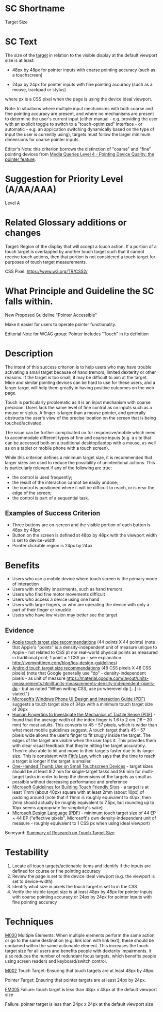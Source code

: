 # SC Shortname

Target Size

# SC Text

The size of the [target](https://w3c.github.io/Mobile-A11y-Extension/#def-target) in relation to the visible display at the default viewport size is at least:

- 48px by 48px for pointer inputs with coarse pointing accuracy (such as a touchscreen)

- 24px by 24px for pointer inputs with fine pointing accuracy (such as a mouse, trackpad or stylus)

where px is a CSS pixel when the page is using the device ideal viewport.

Note: In situations where multiple input mechanisms with both coarse and fine pointing accuracy are present, and where no mechanisms are present to determine the user's current input (either manual - e.g. providing the user with an explicit toggle to switch to a "touch-optimized" interface - or automatic - e.g. an application switching dynamically based on the type of input the user is currently using), targets must follow the larger minimum dimensions for coarse pointer inputs.

Editor's Note: this criterion borrows the distinction of "coarse" and "fine" pointing devices from [Media Queries Level 4 - Pointing Device Quality: the pointer feature](https://www.w3.org/TR/mediaqueries-4/#descdef-media-pointer).

# Suggestion for Priority Level (A/AA/AAA)

Level A

# Related Glossary additions or changes

Target: Region of the display that will accept a touch action. If a portion of a touch target is overlapped by another touch target such that it cannot receive touch actions, then that portion is not considered a touch target for purposes of touch target measurements.

CSS Pixel: https://www.w3.org/TR/CSS2/

# What Principle and Guideline the SC falls within.

New Proposed Guideline "Pointer Accessible"

Make it easier for users to operate pointer functionality.

Editorial Note for WCAG group: Pointer includes "Touch" in its definition

# Description

The intent of this success criterion is to help users who may have trouble activating a small target because of hand tremors, limited dexterity or other reasons. If the target is too small, it may be difficult to aim at the target. Mice and similar pointing devices can be hard to use for these users, and a larger target will help them greatly in having positive outcomes on the web page.

Touch is particularly problematic as it is an input mechanism with coarse precision. Users lack the same level of fine control as on inputs such as a mouse or stylus. A finger is larger than a mouse pointer, and generally obstructs the user's view of the precise location on the screen that is being touched/activated.

The issue can be further complicated on for responsive/mobile which need to accommodate different types of fine and coarse inputs (e.g. a site that can be accessed both on a traditional desktop/laptop with a mouse, as well as on a tablet or mobile phone with a touch screen).

While this criterion defines a minimum target size, it is recommended that larger sizes are used to reduce the possibility of unintentional actions. This is particularly relevant if any of the following are true:

* the control is used frequently;
* the result of the interaction cannot be easily undone;
* the control is positioned where it will be difficult to reach, or is near the edge of the screen;
* the control is part of a sequential task.

## Examples of Success Criterion

* Three buttons are on-screen and the visible portion of each button is 48px by 48px
* Button on the screen is defined at 48px by 48px with the viewport width is set to device-width
* Pointer clickable region is 24px by 24px

# Benefits

* Users who use a mobile device where touch screen is the primary mode of interaction
* Users with mobility impairments, such as hand tremors
* Users who find fine motor movements difficult
* Users who access a device using one hand
* Users with large fingers, or who are operating the device with only a part of their finger or knuckle
* Users who have low vision may better see the target

## Evidence

* [Apple touch target size recommendations](https://developer.apple.com/ios/human-interface-guidelines/visual-design/layout/) (44 points X 44 points) (note that Apple's "points" is a density-independent unit of measure unique to Apple - not related to CSS pt nor real-world physical points as measured in traditional print; 1 point = 1 CSS px - see explanation http://ivomynttinen.com/blog/ios-design-guidelines)
* [Android touch target size recommendations](https://developers.google.com/speed/docs/insights/SizeTapTargetsAppropriately) (48 CSS pixels X 48 CSS pixels) (note that Google generally use "dp" - density-independent pixels - as unit of measure https://material.google.com/layout/units-measurements.html#units-measurements-density-independent-pixels-dp - but as noted "When writing CSS, use px wherever dp [...] is stated.")
* [Microsoft’s Windows Phone UI Design and Interaction Guide (PDF)](http://go.microsoft.com/?linkid=9713252) suggests a touch target size of 34px with a minimum touch target size of 26px
* [Human Fingertips to Investigate the Mechanics of Tactile Sense (PDF)](http://touchlab.mit.edu/publications/2003_009.pdf) - found that the average width of the index finger is 1.6 to 2 cm (16 – 20 mm) for most adults. This converts to 45 – 57 pixels, which is wider than what most mobile guidelines suggest. A touch target that’s 45 – 57 pixels wide allows the user’s finger to fit snugly inside the target. The edges of the target are visible when the user taps it. This provides them with clear visual feedback that they’re hitting the target accurately. They’re also able to hit and move to their targets faster due to its larger size. This is consistent with [Fitt’s Law](http://en.wikipedia.org/wiki/Fitts_law), which says that the time to reach a target is longer if the target is smaller.
* [One-Handed Thumb Use on Small Touchscreen Devices](http://hcil.cs.umd.edu/trs/2006-11/2006-11.htm) - target sizes should be at least 9.2 mm for single-target tasks and 9.6 mm for multi-target tasks in order to keep the dimensions of the targets as small as possible without decreasing performance and preference
* [Microsoft Guidelines for Building Touch Friendly Sites](http://blogs.msdn.com/b/ie/archive/2012/04/20/guidelines-for-building-touch-friendly-sites.aspx) - a target is at least 11mm (about 40px) square with at least 2mm (about 10px) of padding around (note that if 11mm is roughly equivalent to 40px, then 2mm should actually be roughly equivalent to 7.5px, but rounding up to 10px seems appropriate for simplicity's sake)
* [Microsoft Design Language (PDF)](https://developer.microsoft.com/en-us/windows/design/microsoft-design-language) - minimum touch target size of 44 EP × 44 EP ("effective pixels", Microsoft's own density-independent unit of measure - roughly equivalent to 1 CSS px when using ideal viewport)

Boneyard: [Summary of Research on Touch Target Size](https://www.w3.org/WAI/GL/mobile-a11y-tf/wiki/Summary_of_Research_on_Touch/Pointer_Target_Size)

# Testability

1. Locate all touch targets/actionable items and identify if the inputs are defined for course or fine pointing accuracy
2. Review the page is set to the device ideal viewport (e.g. the viewport is set to device-width)
3. Identify what size in pixels the touch target is set to in the CSS
4. Verify the visible target size is at least 48px by 48px for pointer inputs with coarse pointing accuracy or 24px by 24px for pointer inputs with fine pointing accuracy

# Techniques

[M030](http://w3c.github.io/Mobile-A11y-TF-Note/Techniques/M030) Multiple Elements: When multiple elements perform the same action or go to the same destination (e.g. link icon with link text), these should be contained within the same actionable element. This increases the touch target size for all users and benefits people with dexterity impairments. It also reduces the number of redundant focus targets, which benefits people using screen readers and keyboard/switch control.

[M002](http://w3c.github.io/Mobile-A11y-TF-Note/Techniques/M002) Touch Target: Ensuring that touch targets are at least 48px by 48px.

Pointer Target: Ensuring that pointer targets are at least 24px by 24px.

[FM005](http://w3c.github.io/Mobile-A11y-TF-Note/Techniques/FM005) Failure: touch target is less than 48px x 48px at the default viewport size

Failure: pointer target is less than 24px x 24px at the default viewport size